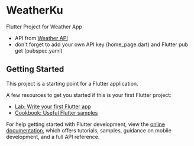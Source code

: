 # WeatherKu

Flutter Project for Weather App

- API from [Weather API](https://www.weatherapi.com/)
- don't forget to add your own API key (home_page.dart) and Flutter pub get (pubspec.yaml)

## Getting Started

This project is a starting point for a Flutter application.

A few resources to get you started if this is your first Flutter project:

- [Lab: Write your first Flutter app](https://docs.flutter.dev/get-started/codelab)
- [Cookbook: Useful Flutter samples](https://docs.flutter.dev/cookbook)

For help getting started with Flutter development, view the
[online documentation](https://docs.flutter.dev/), which offers tutorials,
samples, guidance on mobile development, and a full API reference.
